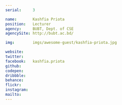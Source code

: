 ```yaml
---
serial:     3

name:       Kashfia Priota
position:   Lecturer
agency:     BUBT, Dept. of CSE
agencySite: http://bubt.ac.bd/

img:        imgs/awesome-guest/kashfia-priota.jpg

website:    
twitter:    
facebook:   kashfia.priota
github:     
codepen:    
dribbble:   
behance:    
flickr:     
instagram:  
mailto:     
---
```

